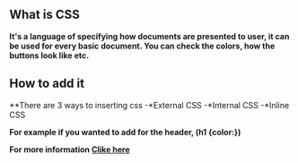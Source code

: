 ## What is CSS
**It's a language of specifying how documents are presented to user, it can be used for every basic document. You can check the colors, how the buttons look like etc.**

## How to add it

**There are 3 ways to inserting css
-*External CSS
-*Internal CSS
-*Inline CSS





**For example if you wanted to add for the header, (h1 {color:})**








**For more information [Clike here](https://developer.mozilla.org/en-US/docs/Learn/CSS/First_steps/What_is_CSS)**

